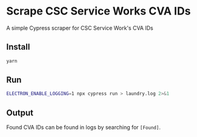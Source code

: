# Scrape CSC Service Works CVA IDs
A simple Cypress scraper for CSC Service Work's CVA IDs

## Install
```bash
yarn
```

## Run
```bash
ELECTRON_ENABLE_LOGGING=1 npx cypress run > laundry.log 2>&1
```

## Output
Found CVA IDs can be found in logs by searching for `[Found]`.
